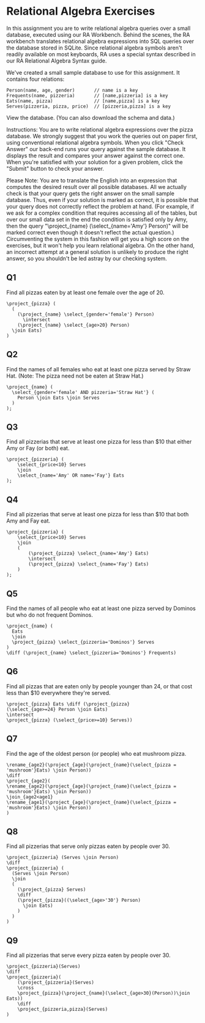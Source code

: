 # Relational Algebra Exercises


In this assignment you are to write relational algebra queries over a small database, executed using our RA Workbench. Behind the scenes, the RA workbench translates relational algebra expressions into SQL queries over the database stored in SQLite. Since relational algebra symbols aren't readily available on most keyboards, RA uses a special syntax described in our RA Relational Algebra Syntax guide.

We've created a small sample database to use for this assignment. It contains four relations:

    Person(name, age, gender)       // name is a key
    Frequents(name, pizzeria)       // [name,pizzeria] is a key
    Eats(name, pizza)               // [name,pizza] is a key
    Serves(pizzeria, pizza, price)  // [pizzeria,pizza] is a key

View the database. (You can also download the schema and data.)

Instructions: You are to write relational algebra expressions over the pizza database. We strongly suggest that you work the queries out on paper first, using conventional relational algebra symbols. When you click "Check Answer" our back-end runs your query against the sample database. It displays the result and compares your answer against the correct one. When you're satisfied with your solution for a given problem, click the "Submit" button to check your answer.

Please Note: You are to translate the English into an expression that computes the desired result over all possible databases. All we actually check is that your query gets the right answer on the small sample database. Thus, even if your solution is marked as correct, it is possible that your query does not correctly reflect the problem at hand. (For example, if we ask for a complex condition that requires accessing all of the tables, but over our small data set in the end the condition is satisfied only by Amy, then the query "\project_{name} (\select_{name='Amy'} Person)" will be marked correct even though it doesn't reflect the actual question.) Circumventing the system in this fashion will get you a high score on the exercises, but it won't help you learn relational algebra. On the other hand, an incorrect attempt at a general solution is unlikely to produce the right answer, so you shouldn't be led astray by our checking system.


## Q1 

Find all pizzas eaten by at least one female over the age of 20.

```
\project_{pizza} (
  (
    (\project_{name} \select_{gender='female'} Person)
      \intersect
    (\project_{name} \select_{age>20} Person)
  \join Eats)
)
```

## Q2

Find the names of all females who eat at least one pizza served by Straw Hat. (Note: The pizza need not be eaten at Straw Hat.)

```
\project_{name} (
  \select_{gender='female' AND pizzeria='Straw Hat'} (
    Person \join Eats \join Serves
  )
);
```

## Q3

Find all pizzerias that serve at least one pizza for less than $10 that either Amy or Fay (or both) eat.

```
\project_{pizzeria} (
    \select_{price<10} Serves
    \join
    \select_{name='Amy' OR name='Fay'} Eats
);
```

## Q4 

Find all pizzerias that serve at least one pizza for less than $10 that both Amy and Fay eat.

```
\project_{pizzeria} (
    \select_{price<10} Serves
    \join
    (
        (\project_{pizza} \select_{name='Amy'} Eats)
        \intersect  
        (\project_{pizza} \select_{name='Fay'} Eats)
    )
);
```

## Q5 

Find the names of all people who eat at least one pizza served by Dominos but who do not frequent Dominos.

```
\project_{name} (
  Eats
  \join
  \project_{pizza} \select_{pizzeria='Dominos'} Serves
)
\diff (\project_{name} \select_{pizzeria='Dominos'} Frequents)
```

## Q6 

Find all pizzas that are eaten only by people younger than 24, or that cost less than $10 everywhere they're served.

```
\project_{pizza} Eats \diff (\project_{pizza}
(\select_{age>=24} Person \join Eats)
\intersect
\project_{pizza} (\select_{price>=10} Serves))
```

## Q7 

Find the age of the oldest person (or people) who eat mushroom pizza.

```
\rename_{age2}(\project_{age}(\project_{name}(\select_{pizza = 'mushroom'}Eats) \join Person))
\diff
\project_{age2}(
\rename_{age2}(\project_{age}(\project_{name}(\select_{pizza = 'mushroom'}Eats) \join Person)) 
\join_{age2<age1} 
\rename_{age1}(\project_{age}(\project_{name}(\select_{pizza = 'mushroom'}Eats) \join Person))
)
```

## Q8 

Find all pizzerias that serve only pizzas eaten by people over 30.

```
\project_{pizzeria} (Serves \join Person)
\diff
\project_{pizzeria} (
  (Serves \join Person)
  \join
  (
    (\project_{pizza} Serves)
    \diff
    (\project_{pizza}((\select_{age>'30'} Person)
      \join Eats)
    )
  )  
)
```

## Q9

Find all pizzerias that serve every pizza eaten by people over 30.

```
\project_{pizzeria}(Serves)
\diff
\project_{pizzeria}(
    (\project_{pizzeria}(Serves)
    \cross
    \project_{pizza}(\project_{name}(\select_{age>30}(Person))\join Eats))
    \diff
    \project_{pizzeria,pizza}(Serves)
)
```
